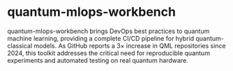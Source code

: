 # quantum-mlops-workbench
quantum-mlops-workbench brings DevOps best practices to quantum machine learning, providing a complete CI/CD pipeline for hybrid quantum-classical models. As GitHub reports a 3× increase in QML repositories since 2024, this toolkit addresses the critical need for reproducible quantum experiments and automated testing on real quantum hardware.
